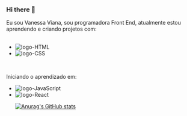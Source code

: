 ### Hi there :pencil:

Eu sou Vanessa Viana, sou programadora Front End, atualmente estou aprendendo e criando projetos com: 
<br>
<br>
- <img src="https://img.shields.io/badge/HTML5-E34F26?style=for-the-badge&logo=html5&logoColor=white" alt="logo-HTML"/>
- <img src="https://img.shields.io/badge/CSS3-1572B6?style=for-the-badge&logo=css3&logoColor=white" alt="logo-CSS"/>
<br>
  
  Iniciando o aprendizado em:

- <img src="https://img.shields.io/badge/Java-ED8B00?style=for-the-badge&logo=openjdk&logoColor=white" alt="logo-JavaScript" />
- <img src="https://img.shields.io/badge/React-20232A?style=for-the-badge&logo=react&logoColor=61DAFB" alt="logo-React" />

  [![Anurag's GitHub stats](https://github-readme-stats.vercel.app/api?username=withouteffect)](https://github.com/anuraghazra/github-readme-stats)
